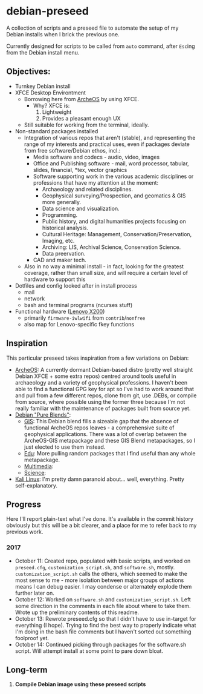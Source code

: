 # debian-preseed

A collection of scripts and a preseed file to automate the setup of my Debian installs when I brick the previous one.

Currently designed for scripts to be called from `auto` command, after `Esc`ing from the Debian install menu. 

## Objectives:
 - Turnkey Debian install
 - XFCE Desktop Environtment
   - Borrowing here from [ArcheOS](http://www.archeos.eu) by using XFCE. 
	 - Why? XFCE is:
         1. Lightweight
         2. Provides a pleasant enough UX   
   - Still suitable for working from the terminal, ideally.
 - Non-standard packages installed
   - Integration of various repos that aren't (stable), and representing the range of my interests and practical uses, even if packages deviate from free software/Debian ethos, incl.:
     - Media software and codecs - audio, video, images
     - Office and Publishing software - mail, word processor, tabular, slides, financial, *tex, vector graphics
     - Software supporting work in the various academic disciplines or professions that have my attention at the moment:
	   - Archaeology and related disciplines.
	   - Geophysical surveying/Prospection, and geomatics & GIS more generally.
	   - Data science and visualization.
	   - Programming.
	   - Public history, and digital humanities projects focusing on historical analysis.
	   - Cultural Heritage: Management, Conservation/Preservation, Imaging, etc.
	   - Archiving: LIS, Archival Science, Conservation Science.
	   - Data preervation.
     - CAD and maker tech.
   - Also in no way a minimal install - in fact, looking for the greatest coverage, rather than small size, and will require a certain level of hardware to support this
- Dotfiles and config looked after in install process
  - mail
  - network
  - bash and terminal programs (ncurses stuff)
 - Functional hardware ([Lenovo X200](https://support.lenovo.com/ca/en/solutions/pd013529))
   - primarily `firmware-iwlwifi` from `contrib`/`nonfree`
   - also map for Lenovo-specific fkey functions
  
## Inspiration
This particular preseed takes inspiration from a few variations on Debian:
- [ArcheOS](http://www.archeos.eu/): A currently dormant Debian-based distro (pretty well straight Debian XFCE + some extra repos) centred around tools useful in archaeology and a variety of geophysical professions. I haven't been able to find a functional GPG key for apt so I've had to work around that and pull from a few different repos, clone from git, use .DEBs, or compile from source, where possible using the former three because I'm not really familiar with the maintenance of packages built from source yet. 
- [Debian "Pure Blends"](https://www.debian.org/blends/):
  - [GIS](https://www.debian.org/blends/gis/): This Debian blend fills a sizeable gap that the absence of functional ArcheOS repos leaves - a comprehensive suite of geophysical applications. There was a lot of overlap between the ArcheOS-GIS metapackage and these GIS Blend metapackages, so I just elected to use them instead. 
  - [Edu](https://wiki.debian.org/DebianEdu/): More pulling random packages that I find useful than any whole metapackage.
  - [Multimedia](#):
  - [Science](#):
- [Kali Linux](https://www.kali.org/): I'm pretty damn paranoid about... well, everything. Pretty self-explanatory.

## Progress

Here I'll report plain-text what I've done. It's available in the commit history obviously but this will be a bit clearer, and a place for me to refer back to my previous work.
### 2017
- October 11: Created repo, populated with basic scripts, and worked on `preseed.cfg`, `customization_script.sh`, and `software.sh`, mostly. `customization_script.sh` calls the others, which seemed to make the most sense to me - more isolation between major groups of actions means I can debug easier. I may condense or alternately explode them further later on.
- October 12: Worked on `software.sh` and `customization_script.sh`. Left some direction in the comments in each file about where to take them. Wrote up the preliminary contents of this readme.
- October 13: Rewrote preseed.cfg so that I didn't have to use in-target for everything (I hope). Trying to find the best way to properly indicate what I'm doing in the bash file comments but I haven't sorted out something foolproof yet.
- October 14: Continued picking through packages for the software.sh script. Will attempt install at some point to pare down bloat.

## Long-term

1. **Compile Debian image using these preseed scripts** 
